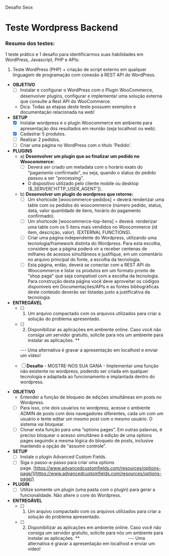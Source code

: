 Desafio Seox
# **Teste Wordpress Backend**

### Resumo dos testes:

1 teste prático e 1 desafio para identificarmos suas habilidades em WordPress, Javascript, PHP e APIs:

1) Teste WordPress (PHP) + criação de script externo em qualquer linguagem de programação com conexão à REST API do WordPress.

- **OBJETIVO**
    - [ ]  Instalar e configurar o WordPress com o Plugin WooCommerce, 
    desenvolver plugins, configurar e implementar uma solução externa que 
    consulte a Rest API do WooCommerce.
    - Dica: Todas as etapas deste teste possuem exemplos e documentação relacionada na web!
- **SETUP**
    - [x]  Instalar wordpress e o plugin Woocommerce em ambiente para apresentação dos resultados em reunião (seja localhost ou web).
    - [x]  Cadastrar 5 produtos.
    - [ ]  Realizar 2 pedidos.
    - [ ]  Criar uma página no WordPress com o título 'Pedido'.
- **PLUGINS**
    - a) **Desenvolver um plugin que ao finalizar um pedido no Woocommerce:**
        - [ ]  Deverá ser criado um metadata com o horário exato do "pagamento confirmado", ou seja, quando o status do pedido passou a ser "processing".
        - O dispositivo utilizado pelo cliente mobile ou desktop ($_SERVER['HTTP_USER_AGENT']).
    - b) **Desenvolver um plugin do wordpress que retorne:**
        - [ ]  Um shortcode [woocommerce-pedidos] = deverá renderizar uma table com os pedidos do woocommerce (número pedido, status, data, valor quantidade de itens, horário do pagamento confirmado).
        - [ ]  Um shortcode [woocommerce-top-itens] = deverá  renderizar uma table com os 5 itens mais vendidos no Woocommerce (id item, descrição, valor). (EXTERNAL FUNCTIONS).
        - [ ]  Criar uma página independente do Wordpress, utilizando uma tecnologia/framework distinta do Wordpress. Para esta escolha, considere que a página poderá vir a receber centenas de milhares de acessos simultâneos e justifique, em um comentário no arquivo principal do fonte, a escolha da tecnologia.
        - [ ]  Esta página, então, deverá se conectar com a REST API do Woocommerce e listar os produtos em um formato pronto de "shop page" que seja compatível com a escolha da tecnologia. Para construção desta página você deve aproveitar os códigos disponíveis em Documentações/APIs e as fontes bibliográficas deste conteúdo deverão ser listadas justo a justificativa da tecnologia.
- **ENTREGÁVEL**
    - [ ]  1) Um arquivo compactado com os arquivos utilizados para criar a solução do problema apresentado.
    - [ ]  2) Disponibilizar as aplicações em ambiente online. Caso você não consiga um servidor gratuito, solicite para nós um ambiente para instalar as aplicações. **

        --- Uma alternativa é gravar a apresentação em localhost e enviar um vídeo!

    - [ ]  **Desafio** - MOSTRE-NOS SUA GANA - Implementar uma função não existente no wordpress, podendo ser criada em qualquer tecnologia e adaptada ao funcionamento e implantada dentro do wordpress.

- **OBJETIVO**
    - Entender a função de bloqueio de edições simultâneas em posts no Wordpress.
    - [ ]  Para isso, crie dois usuários no wordpress, acesse o ambiente ADMIN de posts com dois navegadores diferentes, cada um com um usuário e tente editar um mesmo post com o mesmo usuário. O sistema vai bloquear.
    - [ ]  Clonar esta função para uma “options pages”. Em outras palavras, é preciso bloquear o acesso simultâneo à edição de uma options pages seguindo a mesma lógica do bloqueio de posts, inclusive mantendo a opção de “assumir controle”.
- **SETUP**
    - [ ]  Instale o plugin Advanced Custom Fields.
    - [ ]  Siga o passo-a-passo para criar uma options page. [https://www.advancedcustomfields.com/resources/options-page/](https://www.advancedcustomfields.com/resources/options-page/)
- **PLUGIN**
    - [ ]  Utilize somente um plugin (uma pasta com o plugin) para gerar a funcionalidade. Não altere o core do Wordpress.
- **ENTREGÁVEL**
    - [ ]  1) Um arquivo compactado com os arquivos utilizados para criar a solução do problema apresentado.
    - [ ]  2) Disponibilizar as aplicações em ambiente online. Caso você não consiga um servidor gratuito, solicite para nós um ambiente para instalar as aplicações. **                                       --- Uma alternativa é gravar a apresentação em localhost e enviar um vídeo!
